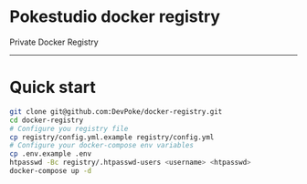 # Pokestudio docker registry

Private Docker Registry

---

# Quick start

```bash
git clone git@github.com:DevPoke/docker-registry.git
cd docker-registry
# Configure you registry file
cp registry/config.yml.example registry/config.yml
# Configure your docker-compose env variables
cp .env.example .env
htpasswd -Bc registry/.htpasswd-users <username> <htpasswd>
docker-compose up -d
```
